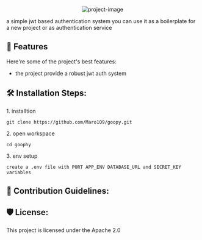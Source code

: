 <p align="center"><img src="https://socialify.git.ci/Maro1O9/goophy/image?font=Inter&amp;forks=1&amp;language=1&amp;name=1&amp;owner=1&amp;pattern=Plus&amp;stargazers=1&amp;theme=Dark" alt="project-image"></p>

<p id="description">a simple jwt based authentication system you can use it as a boilerplate for a new project or as authentication service</p>

  
  
<h2>🧐 Features</h2>

Here're some of the project's best features:

*   the project provide a robust jwt auth system

<h2>🛠️ Installation Steps:</h2>

<p>1. installtion</p>

```
git clone https://github.com/Maro1O9/goopy.git
```

<p>2. open workspace</p>

```
cd goophy
```

<p>3. env setup</p>

```
create a .env file with PORT APP_ENV DATABASE_URL and SECRET_KEY variables 
```

<h2>🍰 Contribution Guidelines:</h2>

<h2>🛡️ License:</h2>

This project is licensed under the Apache 2.0